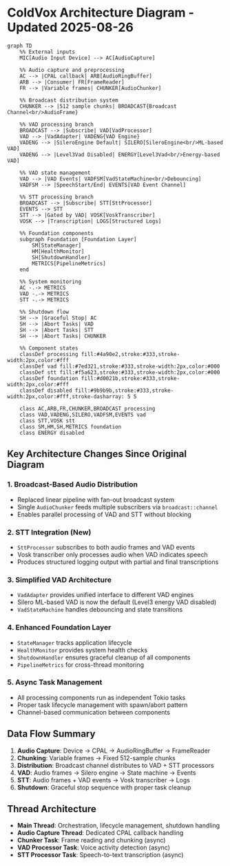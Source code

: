 # ColdVox Architecture Diagram - Updated 2025-08-26

```mermaid
graph TD
    %% External inputs
    MIC[Audio Input Device] --> AC[AudioCapture]
    
    %% Audio capture and preprocessing
    AC --> |CPAL callback| ARB[AudioRingBuffer]
    ARB --> |Consumer| FR[FrameReader]
    FR --> |Variable frames| CHUNKER[AudioChunker]
    
    %% Broadcast distribution system
    CHUNKER --> |512 sample chunks| BROADCAST{Broadcast Channel<br/>AudioFrame}
    
    %% VAD processing branch
    BROADCAST --> |Subscribe| VAD[VadProcessor]
    VAD --> |VadAdapter| VADENG{VAD Engine}
    VADENG --> |SileroEngine Default| SILERO[SileroEngine<br/>ML-based VAD]
    VADENG --> |Level3Vad Disabled| ENERGY[Level3Vad<br/>Energy-based VAD]
    
    %% VAD state management
    VAD --> |VAD Events| VADFSM[VadStateMachine<br/>Debouncing]
    VADFSM --> |SpeechStart/End| EVENTS[VAD Event Channel]
    
    %% STT processing branch
    BROADCAST --> |Subscribe| STT[SttProcessor]
    EVENTS --> STT
    STT --> |Gated by VAD| VOSK[VoskTranscriber]
    VOSK --> |Transcription| LOGS[Structured Logs]
    
    %% Foundation components
    subgraph Foundation [Foundation Layer]
        SM[StateManager]
        HM[HealthMonitor]
        SH[ShutdownHandler]
        METRICS[PipelineMetrics]
    end
    
    %% System monitoring
    AC -.-> METRICS
    VAD -.-> METRICS
    STT -.-> METRICS
    
    %% Shutdown flow
    SH --> |Graceful Stop| AC
    SH --> |Abort Tasks| VAD
    SH --> |Abort Tasks| STT
    SH --> |Abort Tasks| CHUNKER
    
    %% Component states
    classDef processing fill:#4a90e2,stroke:#333,stroke-width:2px,color:#fff
    classDef vad fill:#7ed321,stroke:#333,stroke-width:2px,color:#000
    classDef stt fill:#f5a623,stroke:#333,stroke-width:2px,color:#000
    classDef foundation fill:#d0021b,stroke:#333,stroke-width:2px,color:#fff
    classDef disabled fill:#9b9b9b,stroke:#333,stroke-width:2px,color:#fff,stroke-dasharray: 5 5
    
    class AC,ARB,FR,CHUNKER,BROADCAST processing
    class VAD,VADENG,SILERO,VADFSM,EVENTS vad
    class STT,VOSK stt
    class SM,HM,SH,METRICS foundation
    class ENERGY disabled
```

## Key Architecture Changes Since Original Diagram

### 1. **Broadcast-Based Audio Distribution**
- Replaced linear pipeline with fan-out broadcast system
- Single `AudioChunker` feeds multiple subscribers via `broadcast::channel`
- Enables parallel processing of VAD and STT without blocking

### 2. **STT Integration (New)**
- `SttProcessor` subscribes to both audio frames and VAD events
- Vosk transcriber only processes audio when VAD indicates speech
- Produces structured logging output with partial and final transcriptions

### 3. **Simplified VAD Architecture**
- `VadAdapter` provides unified interface to different VAD engines
- Silero ML-based VAD is now the default (Level3 energy VAD disabled)
- `VadStateMachine` handles debouncing and state transitions

### 4. **Enhanced Foundation Layer**
- `StateManager` tracks application lifecycle
- `HealthMonitor` provides system health checks
- `ShutdownHandler` ensures graceful cleanup of all components
- `PipelineMetrics` for cross-thread monitoring

### 5. **Async Task Management**
- All processing components run as independent Tokio tasks
- Proper task lifecycle management with spawn/abort pattern
- Channel-based communication between components

## Data Flow Summary

1. **Audio Capture**: Device → CPAL → AudioRingBuffer → FrameReader
2. **Chunking**: Variable frames → Fixed 512-sample chunks
3. **Distribution**: Broadcast channel distributes to VAD + STT processors
4. **VAD**: Audio frames → Silero engine → State machine → Events
5. **STT**: Audio frames + VAD events → Vosk transcriber → Logs
6. **Shutdown**: Graceful stop sequence with proper task cleanup

## Thread Architecture

- **Main Thread**: Orchestration, lifecycle management, shutdown handling
- **Audio Capture Thread**: Dedicated CPAL callback handling
- **Chunker Task**: Frame reading and chunking (async)
- **VAD Processor Task**: Voice activity detection (async)
- **STT Processor Task**: Speech-to-text transcription (async)
